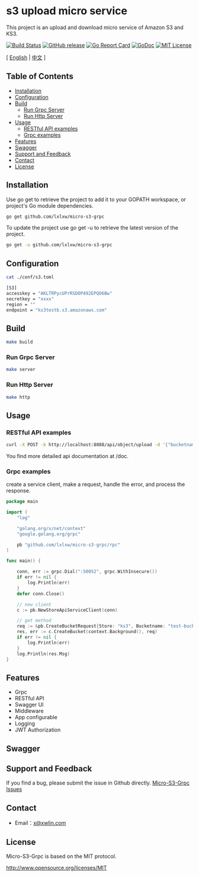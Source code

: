 # s3 upload micro service

This project is an upload and download micro service of Amazon S3 and KS3.

[![Build Status](https://api.travis-ci.org/lxlxw/s3-micro.svg?branch=master)](https://travis-ci.org/lxlxw/s3-micro)
[![GitHub release](https://img.shields.io/badge/releases-v1.0.1-brightgreen.svg)](https://github.com/lxlxw/s3-micro/releases)
[![Go Report Card](https://goreportcard.com/badge/github.com/lxlxw/s3-micro)](https://goreportcard.com/report/github.com/lxlxw/s3-micro)
[![GoDoc](https://godoc.org/github.com/lxlxw/s3-micro?status.svg)](https://godoc.org/github.com/lxlxw/s3-micro)
[![MIT License](https://img.shields.io/badge/License-MIT-blue.svg)](LICENSE)

[ [English](https://github.com/lxlxw/micro-s3-grpc)
| [中文](https://github.com/lxlxw/micro-s3-grpc)
 ]

## Table of Contents
- [Installation](#installation)
- [Configuration](#configuration)
- [Build](#build)
    - [Run Grpc Server](#run-grpc-server)
    - [Run Http Server](#run-http-server)
- [Usage](#usage)
    - [RESTful API examples](#restful-api-examples)
    - [Grpc examples](#all-usage-examples)
- [Features](#features)
- [Swagger](#swagger)
- [Support and Feedback](#support-and-feedback)
- [Contact](#contact)
- [License](#license)


## Installation
Use go get to retrieve the project to add it to your GOPATH workspace, or project's Go module dependencies.

```bash
go get github.com/lxlxw/micro-s3-grpc
```

To update the project use go get -u to retrieve the latest version of the project.

```bash
go get -u github.com/lxlxw/micro-s3-grpc
```

## Configuration
```bash
cat ./conf/s3.toml
```
```bash
[S3]
accesskey = "AKLTRPycUPrRSDOP492EPQO6Bw"
secretkey = "xxxx"
region = ""
endpoint = "ks3testb.s3.amazonaws.com"
```

## Build

```bash
make build
```

### Run Grpc Server

```bash
make server
```

### Run Http Server

```bash
make http
```

## Usage

### RESTful API examples

```bash
curl -X POST -k http://localhost:8088/api/object/upload -d '{"bucketname": "test_bucket", "key":"test/test.txt", "filecontent":"xxxxxx"}'
```
You find more detailed api documentation at /doc.

### Grpc examples

create a service client, make a request, handle the error, and process the response.

```go
package main

import (
	"log"

	"golang.org/x/net/context"
	"google.golang.org/grpc"

	pb "github.com/lxlxw/micro-s3-grpc/rpc"
)

func main() {

	conn, err := grpc.Dial(":50052", grpc.WithInsecure())
	if err != nil {
		log.Println(err)
	}
	defer conn.Close()

	// new client
	c := pb.NewStoreApiServiceClient(conn)

	// get method
	req := &pb.CreateBucketRequest{Store: "ks3", Bucketname: "test-bucket"}
	res, err := c.CreateBucket(context.Background(), req)
	if err != nil {
		log.Println(err)
	}
	log.Println(res.Msg)
}
```
## Features

* Grpc
* RESTful API
* Swagger UI
* Middleware
* App configurable
* Logging
* JWT Authorization

## Swagger

## Support and Feedback

If you find a bug, please submit the issue in Github directly.
[Micro-S3-Grpc Issues](https://github.com/lxlxw/micro-s3-grpc/issues)

## Contact

- Email：<x@xwlin.com>

## License

Micro-S3-Grpc is based on the MIT protocol.

<http://www.opensource.org/licenses/MIT>

